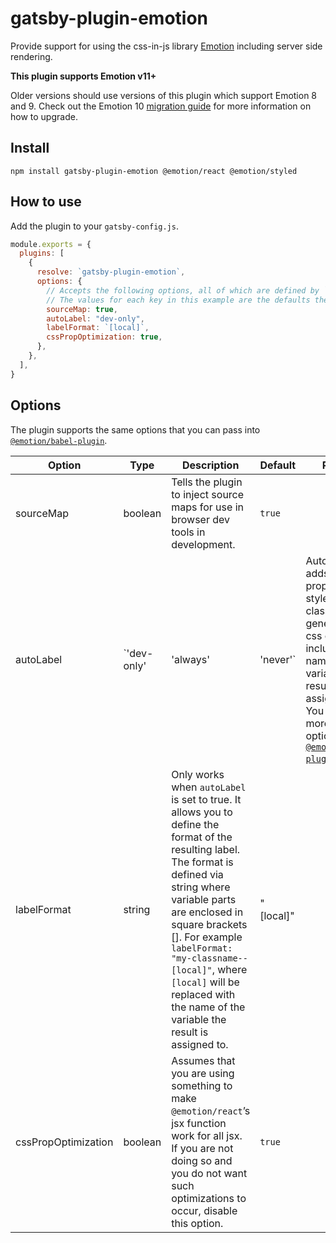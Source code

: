 # gatsby-plugin-emotion

Provide support for using the css-in-js library
[Emotion](https://github.com/emotion-js/emotion) including server side
rendering.

**This plugin supports Emotion v11+**

Older versions should use versions of this plugin which support Emotion 8 and 9. Check out the Emotion 10 [migration
guide](https://emotion.sh/docs/migrating-to-emotion-10#incremental-migration) for more information on how to upgrade.

## Install

```shell
npm install gatsby-plugin-emotion @emotion/react @emotion/styled
```

## How to use

Add the plugin to your `gatsby-config.js`.

```js
module.exports = {
  plugins: [
    {
      resolve: `gatsby-plugin-emotion`,
      options: {
        // Accepts the following options, all of which are defined by `@emotion/babel-plugin` plugin.
        // The values for each key in this example are the defaults the plugin uses.
        sourceMap: true,
        autoLabel: "dev-only",
        labelFormat: `[local]`,
        cssPropOptimization: true,
      },
    },
  ],
}
```

## Options

The plugin supports the same options that you can pass into [`@emotion/babel-plugin`](https://emotion.sh/docs/@emotion/babel-plugin#options).

| Option              | Type        | Description                                                                                                                                                                                                                                                                                                                                    | Default   | Required                                                                                                                                                                                                                                                                                    |
| ------------------- | ----------- | ---------------------------------------------------------------------------------------------------------------------------------------------------------------------------------------------------------------------------------------------------------------------------------------------------------------------------------------------- | --------- | ------------------------------------------------------------------------------------------------------------------------------------------------------------------------------------------------------------------------------------------------------------------------------------------- |
| sourceMap           | boolean     | Tells the plugin to inject source maps for use in browser dev tools in development.                                                                                                                                                                                                                                                            | `true`    |                                                                                                                                                                                                                                                                                             |
| autoLabel           | `'dev-only' | 'always'                                                                                                                                                                                                                                                                                                                                       | 'never'`  | Automatically adds the label property to styles so that class names generated by css or styled include the name of the variable the result is assigned to. You can read more about this option in [`@emotion/babel-plugin`'s docs](https://emotion.sh/docs/@emotion/babel-plugin#autolabel) | `dev-only` |  |
| labelFormat         | string      | Only works when `autoLabel` is set to true. It allows you to define the format of the resulting label. The format is defined via string where variable parts are enclosed in square brackets []. For example `labelFormat: "my-classname--[local]"`, where `[local]` will be replaced with the name of the variable the result is assigned to. | "[local]" |                                                                                                                                                                                                                                                                                             |
| cssPropOptimization | boolean     | Assumes that you are using something to make `@emotion/react`’s jsx function work for all jsx. If you are not doing so and you do not want such optimizations to occur, disable this option.                                                                                                                                                   | `true`    |                                                                                                                                                                                                                                                                                             |
